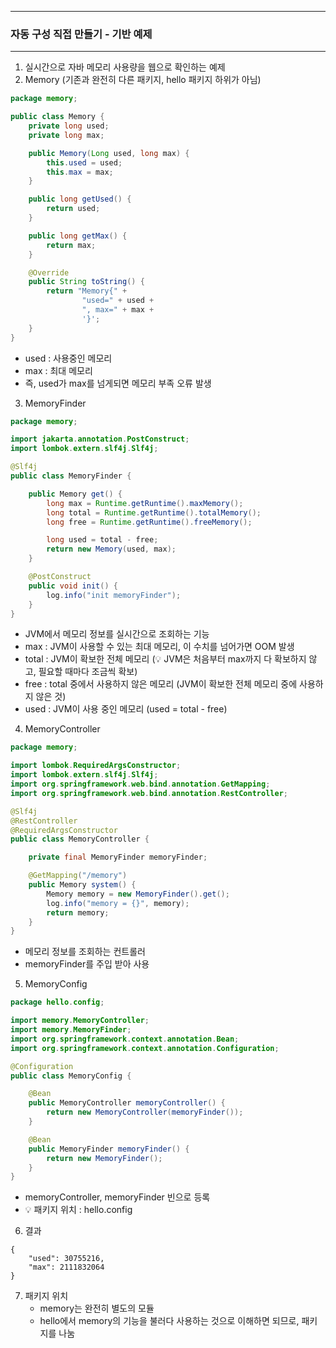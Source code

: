 -----
### 자동 구성 직접 만들기 - 기반 예제
-----
1. 실시간으로 자바 메모리 사용량을 웹으로 확인하는 예제
2. Memory (기존과 완전히 다른 패키지, hello 패키지 하위가 아님)
```java
package memory;

public class Memory {
    private long used;
    private long max;

    public Memory(Long used, long max) {
        this.used = used;
        this.max = max;
    }

    public long getUsed() {
        return used;
    }

    public long getMax() {
        return max;
    }

    @Override
    public String toString() {
        return "Memory{" +
                "used=" + used +
                ", max=" + max +
                '}';
    }
}
```
  - used : 사용중인 메모리
  - max : 최대 메모리
  - 즉, used가 max를 넘게되면 메모리 부족 오류 발생
    
3. MemoryFinder
```java
package memory;

import jakarta.annotation.PostConstruct;
import lombok.extern.slf4j.Slf4j;

@Slf4j
public class MemoryFinder {

    public Memory get() {
        long max = Runtime.getRuntime().maxMemory();
        long total = Runtime.getRuntime().totalMemory();
        long free = Runtime.getRuntime().freeMemory();

        long used = total - free;
        return new Memory(used, max);
    }

    @PostConstruct
    public void init() {
        log.info("init memoryFinder");
    }
}
```
  - JVM에서 메모리 정보를 실시간으로 조회하는 기능
  - max : JVM이 사용할 수 있는 최대 메모리, 이 수치를 넘어가면 OOM 발생
  - total : JVM이 확보한 전체 메모리 (💡 JVM은 처음부터 max까지 다 확보하지 않고, 필요할 때마다 조금씩 확보)
  - free : total 중에서 사용하지 않은 메모리 (JVM이 확보한 전체 메모리 중에 사용하지 않은 것)
  - used : JVM이 사용 중인 메모리 (used = total - free)
    
4. MemoryController
```java
package memory;

import lombok.RequiredArgsConstructor;
import lombok.extern.slf4j.Slf4j;
import org.springframework.web.bind.annotation.GetMapping;
import org.springframework.web.bind.annotation.RestController;

@Slf4j
@RestController
@RequiredArgsConstructor
public class MemoryController {

    private final MemoryFinder memoryFinder;

    @GetMapping("/memory")
    public Memory system() {
        Memory memory = new MemoryFinder().get();
        log.info("memory = {}", memory);
        return memory;
    }
}
```
   - 메모리 정보를 조회하는 컨트롤러
   - memoryFinder를 주입 받아 사용

5. MemoryConfig
```java
package hello.config;

import memory.MemoryController;
import memory.MemoryFinder;
import org.springframework.context.annotation.Bean;
import org.springframework.context.annotation.Configuration;

@Configuration
public class MemoryConfig {

    @Bean
    public MemoryController memoryController() {
        return new MemoryController(memoryFinder());
    }

    @Bean
    public MemoryFinder memoryFinder() {
        return new MemoryFinder();
    }
}
```
  - memoryController, memoryFinder 빈으로 등록
  - 💡 패키지 위치 : hello.config

6. 결과
```
{
    "used": 30755216,
    "max": 2111832064
}
```

7. 패키지 위치
   - memory는 완전히 별도의 모듈
   - hello에서 memory의 기능을 불러다 사용하는 것으로 이해하면 되므로, 패키지를 나눔
